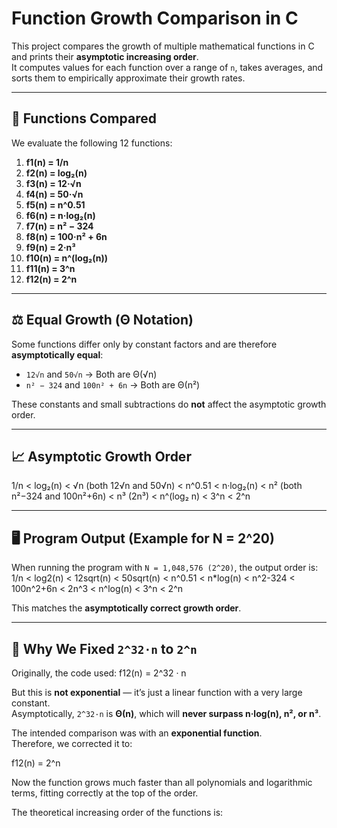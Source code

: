 # Function Growth Comparison in C

This project compares the growth of multiple mathematical functions in C and prints their **asymptotic increasing order**.  
It computes values for each function over a range of `n`, takes averages, and sorts them to empirically approximate their growth rates.

---

## 📌 Functions Compared

We evaluate the following 12 functions:

1. **f1(n) = 1/n**  
2. **f2(n) = log₂(n)**  
3. **f3(n) = 12·√n**  
4. **f4(n) = 50·√n**  
5. **f5(n) = n^0.51**  
6. **f6(n) = n·log₂(n)**  
7. **f7(n) = n² − 324**  
8. **f8(n) = 100·n² + 6n**  
9. **f9(n) = 2·n³**  
10. **f10(n) = n^(log₂(n))**  
11. **f11(n) = 3^n**  
12. **f12(n) = 2^n**

---

## ⚖️ Equal Growth (Θ Notation)

Some functions differ only by constant factors and are therefore **asymptotically equal**:

- `12√n` and `50√n` → Both are Θ(√n)  
- `n² − 324` and `100n² + 6n` → Both are Θ(n²)  

These constants and small subtractions do **not** affect the asymptotic growth order.

---

## 📈 Asymptotic Growth Order
1/n < log₂(n) < √n (both 12√n and 50√n) < n^0.51 < n·log₂(n) < n² (both n²−324 and 100n²+6n) < n³ (2n³) < n^(log₂ n) < 3^n < 2^n 

---

## 🖥️ Program Output (Example for N = 2^20)

When running the program with `N = 1,048,576 (2^20)`, the output order is:
1/n < log2(n) < 12sqrt(n) < 50sqrt(n) < n^0.51 < n*log(n) < n^2-324 < 100n^2+6n < 2n^3 < n^log(n) < 3^n < 2^n

This matches the **asymptotically correct growth order**.

---

## 🔧 Why We Fixed `2^32·n` to `2^n`

Originally, the code used: 
f12(n) = 2^32 · n

But this is **not exponential** — it’s just a linear function with a very large constant.  
Asymptotically, `2^32·n` is **Θ(n)**, which will **never surpass n·log(n), n², or n³**.  

The intended comparison was with an **exponential function**.  
Therefore, we corrected it to:

f12(n) = 2^n

Now the function grows much faster than all polynomials and logarithmic terms, fitting correctly at the top of the order.

The theoretical increasing order of the functions is:

